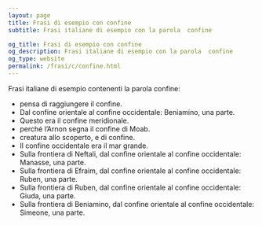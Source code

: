 ```yaml
---
layout: page
title: Frasi di esempio con confine 
subtitle: Frasi italiane di esempio con la parola  confine

og_title: Frasi di esempio con confine 
og_description: Frasi italiane di esempio con la parola  confine
og_type: website
permalink: /frasi/c/confine.html
---
```


Frasi italiane di esempio contenenti la parola confine:


- pensa di raggiungere il confine.
- Dal confine orientale al confine occidentale: Beniamino, una parte.
- Questo era il confine meridionale.
- perché l’Arnon segna il confine di Moab.
- creatura allo scoperto, e di confine.
- Il confine occidentale era il mar grande.
- Sulla frontiera di Neftali, dal confine orientale al confine occidentale: Manasse, una parte.
- Sulla frontiera di Efraim, dal confine orientale al confine occidentale: Ruben, una parte.
- Sulla frontiera di Ruben, dal confine orientale al confine occidentale: Giuda, una parte.
- Sulla frontiera di Beniamino, dal confine orientale al confine occidentale: Simeone, una parte.
